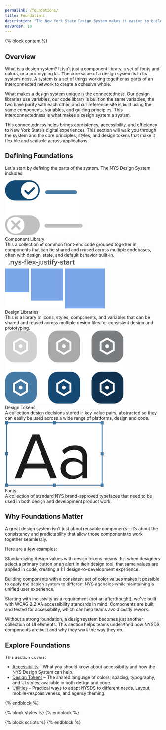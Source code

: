 ```yaml
---
permalink: /foundations/
title: Foundations
description: "The New York State Design System makes it easier to build accessible, usable websites for New York State."
navOrder: 10
---
```


{% block content %}

## Overview

What is a design system? It isn't just a component library, a set of fonts and colors, or a prototyping kit. The core value of a design system is in its system-ness. A system is a set of things working together as parts of an interconnected network to create a cohesive whole.

What makes a design system unique is the connectedness. Our design libraries use variables, our code library is built on the same variables, the two have parity with each other, and our reference site is built using the same components, variables, and guiding principles. This interconnectedness is what makes a design system a system.

This connectedness helps brings consistency, accessibility, and efficiency to New York State’s digital experiences. This section will walk you through the system and the core principles, styles, and design tokens that make it flexible and scalable across applications.

## Defining Foundations

Let's start by defining the parts of the system. The NYS Design System includes:

<div class="nys-grid-row nys-grid-gap-lg">
  <div class="nys-grid-col-6 nys-desktop:nys-grid-col-3 nys-display-flex">
    <div class="card card__no-border card__flat nys-flex-fill">
      <div class="card__inner">
        <div class="card__media">
            <img src="/assets/img/toggle-card.svg" alt="toggle graphic"></div>
        <div class="card__title">Component Library</div>
        <div class="card__desc">This a collection of common front-end code grouped together in components that can be shared and reused across multiple codebases, often with design, state, and default behavior built-in.</div>
      </div>
    </div>
  </div>
  <div class="nys-grid-col-6 nys-desktop:nys-grid-col-3 nys-display-flex">
    <div class="card card__no-border card__flat nys-flex-fill">
      <div class="card__inner">
        <div class="card__media">
            <img src="/assets/img/flex-card.svg" alt="flex"></div>
        <div class="card__title">Design Libraries</div>
        <div class="card__desc">This is a library of icons, styles, components, and variables that can be shared and reused across multiple design files for consistent design and prototyping.</div>
      </div>
    </div>
  </div>
  <div class="nys-grid-col-6 nys-desktop:nys-grid-col-3 nys-display-flex">
    <div class="card card__no-border card__flat nys-flex-fill">
      <div class="card__inner">
        <div class="card__media">
            <img src="/assets/img/4-up-card.svg" alt="4 up graphic"></div>
        <div class="card__title">Design Tokens</div>
        <div class="card__desc">A collection design decisions stored in key-value pairs, abstracted so they can easily be used across a wide range of platforms, design and code.</div>
      </div>
    </div>
  </div>
  <div class="nys-grid-col-6 nys-desktop:nys-grid-col-3 nys-display-flex">
    <div class="card card__no-border card__flat nys-flex-fill">
      <div class="card__inner">
        <div class="card__media">
            <img src="/assets/img/font-card.svg" alt="fonts"></div>
        <div class="card__title">Fonts</div>
        <div class="card__desc">A collection of standard NYS brand-approved typefaces that need to be used in both design and development product work.</div>
      </div>
    </div>
  </div>
</div>

## Why Foundations Matter

A great design system isn't just about reusable components—it’s about the consistency and predictability that allow those components to work together seamlessly.

Here are a few examples:

Standardizing design values with design tokens means that when designers select a primary button or an alert in their design tool, that same values are applied in code, creating a 1:1 design-to-development experience.

Building components with a consistent set of color values makes it possible to apply the design system to different NYS agencies while maintaining a unified user experience.

Starting with inclusivity as a requirement (not an afterthought), we've built with WCAG 2.2 AA accessibility standards in mind. Components are built and tested for accessibility, which can help teams avoid costly rework.

Without a strong foundation, a design system becomes just another collection of UI elements. This section helps teams understand how NYSDS components are built and why they work the way they do.

## Explore Foundations

This section covers:

- [Accessibility](/foundations/accessibility/) – What you should know about accessibility and how the NYS Design System can help.
- [Design Tokens](/foundations/tokens/) – The shared language of colors, spacing, typography, and UI styles, available in both design and code.
- [Utilities](/foundations/utilities) – Practical ways to adapt NYSDS to different needs. Layout, mobile-responsiveness, and agency theming.

{% endblock %}

{% block styles %}
{% endblock %}

{% block scripts %}
{% endblock %}